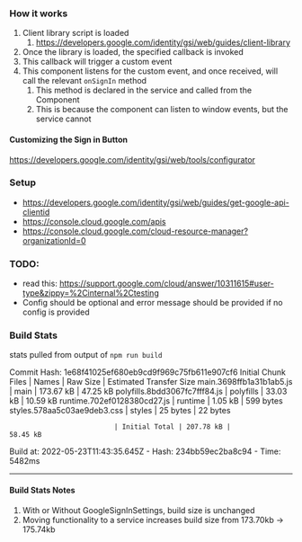 ### How it works
1. Client library script is loaded
   1. https://developers.google.com/identity/gsi/web/guides/client-library
2. Once the library is loaded, the specified callback is invoked
3. This callback will trigger a custom event
4. This component listens for the custom event, and once received, will call the relevant `onSignIn` method
   1. This method is declared in the service and called from the Component
   2. This is because the component can listen to window events, but the service cannot



#### Customizing the Sign in Button
https://developers.google.com/identity/gsi/web/tools/configurator


### Setup
* https://developers.google.com/identity/gsi/web/guides/get-google-api-clientid
* https://console.cloud.google.com/apis
* https://console.cloud.google.com/cloud-resource-manager?organizationId=0

### TODO:
* read this: https://support.google.com/cloud/answer/10311615#user-type&zippy=%2Cinternal%2Ctesting
* Config should be optional and error message should be provided if no config is provided


### Build Stats
stats pulled from output of `npm run build`

Commit Hash: 1e68f41025ef680eb9cd9f969c75fb611e907cf6
Initial Chunk Files           | Names         |  Raw Size | Estimated Transfer Size
main.3698ffb1a31b1ab5.js      | main          | 173.67 kB |                47.25 kB
polyfills.8bdd3067fc7fff84.js | polyfills     |  33.03 kB |                10.59 kB
runtime.702ef0128380cd27.js   | runtime       |   1.05 kB |               599 bytes
styles.578aa5c03ae9deb3.css   | styles        |  25 bytes |                22 bytes

                              | Initial Total | 207.78 kB |                58.45 kB

Build at: 2022-05-23T11:43:35.645Z - Hash: 234bb59ec2ba8c94 - Time: 5482ms

---

#### Build Stats Notes
1. With or Without GoogleSignInSettings, build size is unchanged
2. Moving functionality to a service increases build size from 173.70kb -> 175.74kb

